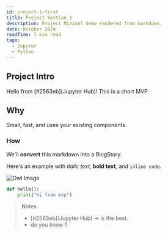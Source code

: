 ```yaml
---
id: project-1-first
title: Project Section 1
description: Project Minimal demo rendered from markdown.
date: October 2024
readTime: 1 min read
tags:
  - Jupyter
  - Python
---
```


## Project Intro

Hello from [#2563eb](Jupyter Hub)! This is a short MVP.

## Why

Small, fast, and uses your existing components.

### How

We'll **convert** this markdown into a BlogStory.

Here's an example with *italic text*, **bold text**, and `inline code`.

![Owl Image](/blog/home-workstation/owl.png)

```python:hello.py
def hello():
    print("hi from mvp")
```

> Notes  
> - [#2563eb](Jupyter Hub) → is the best.  
> - do you know ?.
